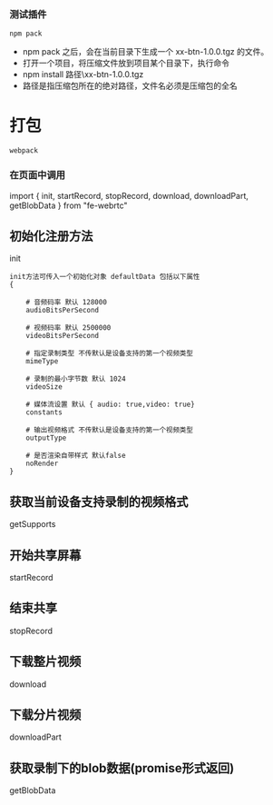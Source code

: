 ### 测试插件
```
npm pack
```
- npm pack 之后，会在当前目录下生成一个 xx-btn-1.0.0.tgz 的文件。
- 打开一个项目，将压缩文件放到项目某个目录下，执行命令
- npm install 路径\xx-btn-1.0.0.tgz
- 路径是指压缩包所在的绝对路径，文件名必须是压缩包的全名

# 打包
```
webpack
```

### 在页面中调用
import {
    init,
    startRecord,
    stopRecord,
    download,
    downloadPart,
    getBlobData
} from "fe-webrtc"

## 初始化注册方法
init

```
init方法可传入一个初始化对象 defaultData 包括以下属性
{

    # 音频码率 默认 128000
    audioBitsPerSecond
        
    # 视频码率 默认 2500000
    videoBitsPerSecond 
    
    # 指定录制类型 不传默认是设备支持的第一个视频类型
    mimeType

    # 录制的最小字节数 默认 1024
    videoSize  

    # 媒体流设置 默认 { audio: true,video: true}
    constants

    # 输出视频格式 不传默认是设备支持的第一个视频类型
    outputType

    # 是否渲染自带样式 默认false
    noRender
}
```


## 获取当前设备支持录制的视频格式
getSupports
## 开始共享屏幕
startRecord
## 结束共享
stopRecord
## 下载整片视频
download
## 下载分片视频
downloadPart
## 获取录制下的blob数据(promise形式返回)
getBlobData